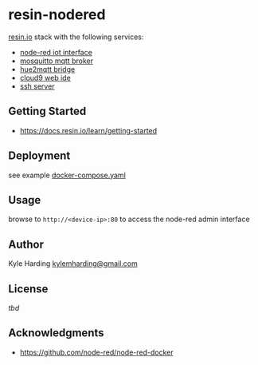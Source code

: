 # resin-nodered

[resin.io](https://resin.io/) stack with the following services:
* [node-red iot interface](https://nodered.org/)
* [mosquitto mqtt broker](https://mosquitto.org/)
* [hue2mqtt bridge](https://github.com/klutchell/hue2mqtt.js)
* [cloud9 web ide](https://c9.io/)
* [ssh server](https://www.ssh.com/ssh/)

## Getting Started

* https://docs.resin.io/learn/getting-started

## Deployment

see example [docker-compose.yaml](docker-compose.yaml)

## Usage

browse to `http://<device-ip>:80` to access the node-red admin interface

## Author

Kyle Harding <kylemharding@gmail.com>

## License

_tbd_

## Acknowledgments

* https://github.com/node-red/node-red-docker


